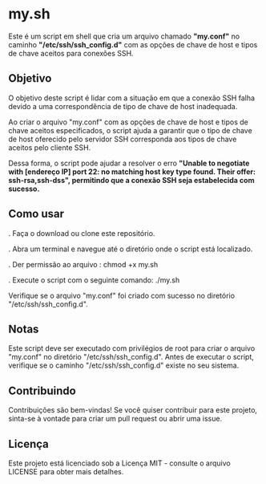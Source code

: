 # my.sh

Este é um script em shell que cria um arquivo chamado **"my.conf"** no caminho  **"/etc/ssh/ssh_config.d"** com as opções de chave de host e tipos de chave aceitos para conexões SSH.

## Objetivo
O objetivo deste script é lidar com a situação em que a conexão SSH falha devido a uma correspondência de tipo de chave de host inadequada.

Ao criar o arquivo "my.conf" com as opções de chave de host e tipos de chave aceitos especificados, o script ajuda a garantir que o tipo de chave de host oferecido pelo servidor SSH corresponda aos tipos de chave aceitos pelo cliente SSH.

Dessa forma, o script pode ajudar a resolver o erro **"Unable to negotiate with [endereço IP] port 22: no matching host key type found. Their offer: ssh-rsa,ssh-dss", permitindo que a conexão SSH seja estabelecida com sucesso.**

## Como usar

. Faça o download ou clone este repositório.

. Abra um terminal e navegue até o diretório onde o script está localizado.

. Der permissão ao arquivo : chmod +x my.sh

. Execute o script com o seguinte comando: ./my.sh

 
Verifique se o arquivo "my.conf" foi criado com sucesso no diretório "/etc/ssh/ssh_config.d".

## Notas

Este script deve ser executado com privilégios de root para criar o arquivo "my.conf" no diretório "/etc/ssh/ssh_config.d".
Antes de executar o script, verifique se o caminho "/etc/ssh/ssh_config.d" existe no seu sistema.

## Contribuindo

Contribuições são bem-vindas! Se você quiser contribuir para este projeto, sinta-se à vontade para criar um pull request ou abrir uma issue.

## Licença
Este projeto está licenciado sob a Licença MIT - consulte o arquivo LICENSE para obter mais detalhes.

